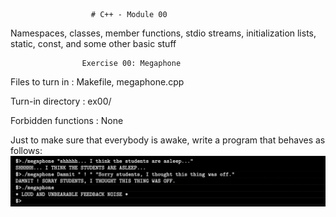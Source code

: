                       # C++ - Module 00

Namespaces, classes, member functions, stdio streams, initialization lists, static, const, and some other basic
stuff

                    Exercise 00: Megaphone

                     
Files to turn in : Makefile, megaphone.cpp

Turn-in directory : ex00/ 

Forbidden functions : None

Just to make sure that everybody is awake, write a program that behaves as follows:
![Image text](https://github.com/tamchoor/module_cpp/blob/main/00/00.png)

